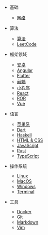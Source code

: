 * 基础

  * [网络](/basic/network)
* 算法
  * [算法](/algo/algorithm)
  * [LeetCode](/algo/leetcode)
* 框架领域
  * [安卓](/frame/android)
  * [Angular](/frame/angular)
  * [Flutter](/frame/flutter)
  * [前端](/frame/front)
  * [小程序](/frame/mini-program)
  * [React](/frame/react)
  * [ROR](/frame/ror)
  * [Vue](/frame/vue)
* 语言
  * [苹果系](/lang/apple)
  * [Dart](/lang/dart)
  * [Haskell](/lang/haskell)
  * [HTML & CSS](/lang/html-css)
  * [JavaScript](/lang/js)
  * [Rust](/lang/rust)
  * [TypeScript](/lang/ts)
* 操作系统
  * [Linux](/os/linux)
  * [MacOS](/os/macos)
  * [Windows](/os/windows)
  * [Terminal](/os/terminal)
* 工具
  * [Docker](/tools/docker)
  * [Git](/tools/git)
  * [Markdown](/tools/markdown)
  * [Vim](/tools/vim)